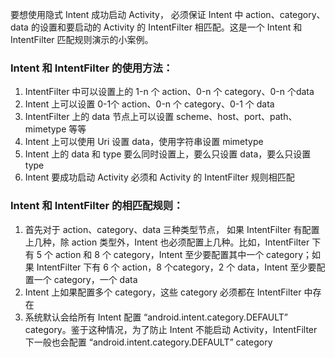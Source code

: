 要想使用隐式 Intent 成功启动 Activity， 必须保证 Intent 中 action、category、data 的设置和要启动的 Activity 的 IntentFilter 相匹配。这是一个 Intent 和 IntentFilter 匹配规则演示的小案例。

### Intent 和 IntentFilter 的使用方法：

1. IntentFilter 中可以设置上的 1-n 个 action、0-n 个 category、0-n 个data
2. Intent 上可以设置 0-1个 action、0-n 个 category、0-1 个 data
3. IntentFilter 上的 data 节点上可以设置 scheme、host、port、path、mimetype 等等
4. Intent 上可以使用 Uri 设置 data，使用字符串设置 mimetype
5. Intent 上的 data 和 type 要么同时设置上，要么只设置 data，要么只设置 type
6. Intent 要成功启动 Activity 必须和 Activity 的 IntentFilter 规则相匹配

### Intent 和 IntentFilter 的相匹配规则：
1. 首先对于 action、category、data 三种类型节点， 如果 IntentFilter 有配置上几种，除 action 类型外，Intent 也必须配置上几种。比如，IntentFilter 下有 5 个 action 和 8 个 category，Intent 至少要配置其中一个 category；如果 IntentFilter 下有 6 个 action，8 个category，2 个 data，Intent 至少要配置一个 category，一个 data
2. Intent 上如果配置多个 category，这些 category 必须都在 IntentFilter 中存在
3. 系统默认会给所有 Intent 配置 “android.intent.category.DEFAULT” category。鉴于这种情况，为了防止 Intent 不能启动 Activity，IntentFilter 下一般也会配置 “android.intent.category.DEFAULT” category
